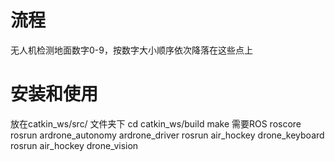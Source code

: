 # 流程
无人机检测地面数字0-9，按数字大小顺序依次降落在这些点上

# 安装和使用
放在catkin_ws/src/ 文件夹下
cd catkin_ws/build
make
需要ROS
roscore
rosrun ardrone_autonomy ardrone_driver
rosrun air_hockey drone_keyboard
rosrun air_hockey drone_vision
